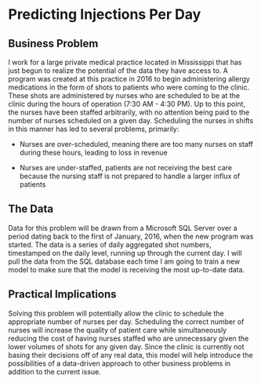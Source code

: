 # Predicting Injections Per Day
## Business Problem

 

I work for a large private medical practice located in Mississippi that has just begun to realize the potential of the data they have access to. A program was created at this practice in 2016 to begin administering allergy medications in the form of shots to patients who were coming to the clinic. These shots are administered by nurses who are scheduled to be at the clinic during the hours of operation (7:30 AM - 4:30 PM). Up to this point, the nurses have been staffed arbitrarily, with no attention being paid to the number of nurses scheduled on a given day. Scheduling the nurses in shifts in this manner has led to several problems, primarily:

- Nurses are over-scheduled, meaning there are too many nurses on staff during these hours, leading to loss in revenue 

- Nurses are under-staffed, patients are not receiving the best care because the nursing staff is not prepared to handle a larger influx of patients

 

## The Data

 

Data for this problem will be drawn from a Microsoft SQL Server over a period dating back to the first of January, 2016, when the new program was started. The data is a series of daily aggregated shot numbers, timestamped on the daily level, running up through the current day. I will pull the data from the SQL database each time I am going to train a new model to make sure that the model is receiving the most up-to-date data. 

 

## Practical Implications

 

Solving this problem will potentially allow the clinic to schedule the appropriate number of nurses per day. Scheduling the correct number of nurses will increase the quality of patient care while simultaneously reducing the cost of having nurses staffed who are unnecessary given the lower volumes of shots for any given day. Since the clinic is currently not basing their decisions off of any real data, this model will help introduce the possibilities of a data-driven approach to other business problems in addition to the current issue.
